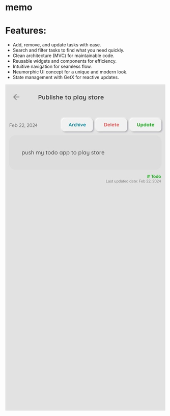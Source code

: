 # memo

# Features:

- Add, remove, and update tasks with ease.
- Search and filter tasks to find what you need quickly.
- Clean architecture (MVC) for maintainable code.
- Reusable widgets and components for efficiency.
- Intuitive navigation for seamless flow.
- Neumorphic UI concept for a unique and modern look.
- State management with GetX for reactive updates.

![](assets/img/screen_shoots/details.jpg)